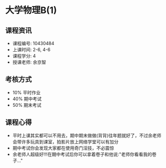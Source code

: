 # 大学物理B(1)

## 课程资讯
- 课程编号: 10430484 
- 上课时间: 2-6, 4-6
- 课程学分: 4
- 授课老师: 余京智
  
## 考核方式
- 10% 平时作业
- 40% 期中考试
- 50% 期末考试

## 课程心得
- 平时上课其实都可以不用去，期中期末做做(背背)往年题就好了，不过余老师会带许多玩具到课室，拍影片放上网络学堂可以有加分
- 期中考试你会发现大家都在使用奇门淫技，不必震惊
- 余老师人超级好!!!在期中考试后你可以拿着卷子和他说:"老师你看看我的卷子..."
